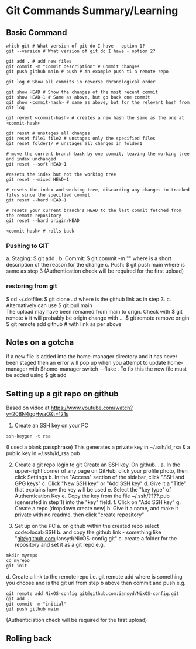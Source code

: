 Git Commands Summary/Learning
=============================


Basic Command
-------------

```
which git # What version of git do I have - option 1?
git --version # What version of git do I have - option 2?

git add . # add new files
git commit -m "Commit description" # Commit changes
git push github main # push # An example push ti a remote repo 

git log # Show all commits in reverse chronological order

git show HEAD # Show the changes of the most recent commit
git show HEAD~1 # Same as above, but go back one commit
git show <commit-hash> # same as above, but for the relevant hash from git log

git revert <commit-hash> # creates a new hash the same as the one at <commit-hash>

git reset # unstages all changes
git reset file1 file2 # unstages only the specified files
git reset folder1/ # unstages all changes in folder1

# move the current branch back by one commit, leaving the working tree and index unchanged
git reset --soft HEAD~1 

#resets the index but not the working tree
git reset --mixed HEAD~1 

# resets the index and working tree, discarding any changes to tracked files since the specified commit
git reset --hard HEAD~1 

# resets your current branch's HEAD to the last commit fetched from the remote repository
git reset --hard origin/HEAD 

<commit-hash> # rolls back 

```

### Pushing to GIT
a. Staging:     $ git add .
b. Commit:      $ git commit -m "<message>"
   where <message> is a short description of the reason for the change
c. Push:        $ git push <name> main
   where <name> is same as step 3
(Authentication check will be required for the first upload)

### restoring from git
$ cd ~/.dotfiles
$ git clone <link> . # where <link> is the github link as in step 3. c.
Alternatively can use $ git pull <name> main  
The upload may have been remaned from main to orign. Check with
$ git remote # it will probably be origin change with ...
$ git remote remove origin
$ git remote add github <link> # with link as per above

## Notes on a gotcha
if a new file is added into the home-manager directory and it has never been staged
then an error will pop up when you attempt to update home-manager with
$home-manager switch --flake .
To fix this the new file  must be added using
$ git add <addedfile>


Setting up a git repo on github
-------------------------------

Based on video at https://www.youtube.com/watch?v=20BN4gqHwaQ&t=121s

1. Create an SSH key on your PC
```
ssh-keygen -t rsa
```
(I used a blank passphrase)
This generates a private key in ~/.ssh/id_rsa & a public key in ~/.ssh/id_rsa.pub

2. Create a git repo
login to git
Create an SSH key. On github...
a. In the upper-right corner of any page on GitHub, click your profile photo, then click Settings
b. In the "Access" section of the sidebar, click "SSH and GPG keys"
c. Click "New SSH key" or "Add SSH key"
d. Give it a "Title" that explains how the key will be used
e. Select the "key type" of Authentication Key
e. Copy the key from the file ~/.ssh/????.pub (generated in step 1) into the "key" field.
f. Click on "Add SSH key"
g. Create a repo (dropdown create new)
h. Give it a name, and make it private with no readme, then click "create repository"

3. Set up on the PC
a. on github within the created repo select code>local>SSH
b. and copy the github link - something like "git@github.com:iansyd/NixOS-config.git"
c. create a folder for the repository and set it as a git repo e.g.
```
mkdir myrepo
cd myrepo
git init
```
d. Create a link to the remote repo i.e. git remote add <name> <link> 
 where <name> is something you choose and <link> is the git url from step b above then commit and push  e.g.
```
git remote add NixOS-config git@github.com:iansyd/NixOS-config.git
git add .
git commit -m "initial"
git push github main
```
(Authenticiation check will be required for the first upload)


Rolling back
------------
